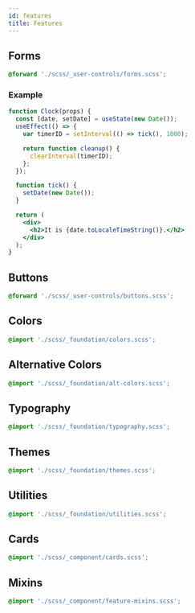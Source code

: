 ```yaml
---
id: features
title: Features
---
```


## Forms

```scss
@forward './scss/_user-controls/forms.scss';
```

### Example

```jsx
function Clock(props) {
  const [date, setDate] = useState(new Date());
  useEffect(() => {
    var timerID = setInterval(() => tick(), 1000);

    return function cleanup() {
      clearInterval(timerID);
    };
  });

  function tick() {
    setDate(new Date());
  }

  return (
    <div>
      <h2>It is {date.toLocaleTimeString()}.</h2>
    </div>
  );
}
```

## Buttons

```scss
@forward './scss/_user-controls/buttons.scss';
```

## Colors

```scss
@import './scss/_foundation/colors.scss';
```

## Alternative Colors

```scss
@import './scss/_foundation/alt-colors.scss';
```

## Typography

```scss
@import './scss/_foundation/typography.scss';
```

## Themes

```scss
@import './scss/_foundation/themes.scss';
```

## Utilities

```scss
@import './scss/_foundation/utilities.scss';
```

## Cards

```scss
@import './scss/_component/cards.scss';
```

## Mixins

```scss
@import './scss/_component/feature-mixins.scss';
```
